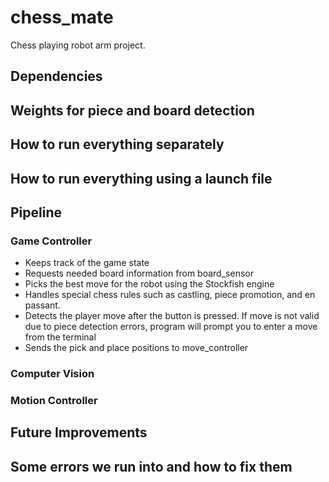 # chess_mate
Chess playing robot arm project.

## Dependencies

## Weights for piece and board detection

## How to run everything separately

## How to run everything using a launch file

## Pipeline

### Game Controller
- Keeps track of the game state
- Requests needed board information from board_sensor
- Picks the best move for the robot using the Stockfish engine
- Handles special chess rules such as castling, piece promotion, and en passant.
- Detects the player move after the button is pressed. If move is not valid due to piece detection errors, program will prompt you to 		  enter a move from the terminal
- Sends the pick and place positions to move_controller


### Computer Vision


### Motion Controller


## Future Improvements


## Some errors we run into and how to fix them
